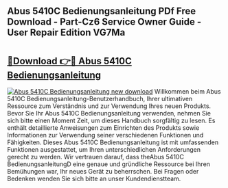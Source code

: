 ## Abus 5410C Bedienungsanleitung PDf Free Download - Part-Cz6 Service Owner Guide - User Repair Edition VG7Ma

# <h2><a href="http://df5xoy.blite.top/?on=Abus+5410C+Bedienungsanleitung">🔗Download 👉🔴 Abus 5410C Bedienungsanleitung</a></h2>

[![Abus 5410C Bedienungsanleitung new download](https://i.imgur.com/lujVjoI.png)](http://df5xoy.blite.top/?on=Abus+5410C+Bedienungsanleitung)
Willkommen beim Abus 5410C Bedienungsanleitung-Benutzerhandbuch, Ihrer ultimativen Ressource zum Verständnis und zur Verwendung Ihres neuen Produkts. Bevor Sie Ihr Abus 5410C Bedienungsanleitung verwenden, nehmen Sie sich bitte einen Moment Zeit, um dieses Handbuch sorgfältig zu lesen. Es enthält detaillierte Anweisungen zum Einrichten des Produkts sowie Informationen zur Verwendung seiner verschiedenen Funktionen und Fähigkeiten. Dieses Abus 5410C Bedienungsanleitung ist mit umfassenden Funktionen ausgestattet, um Ihren unterschiedlichen Anforderungen gerecht zu werden. Wir vertrauen darauf, dass theAbus 5410C BedienungsanleitungD eine genaue und gründliche Ressource bei Ihren Bemühungen war, Ihr neues Gerät zu beherrschen. Bei Fragen oder Bedenken wenden Sie sich bitte an unser Kundendienstteam.
